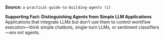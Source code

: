 **Source:** `a-practical-guide-to-building-agents (1)`

**Supporting Fact: Distinguishing Agents from Simple LLM Applications**
Applications that integrate LLMs but don’t use them to control workflow execution—think simple chatbots, single-turn LLMs, or sentiment classifiers—are not agents.
